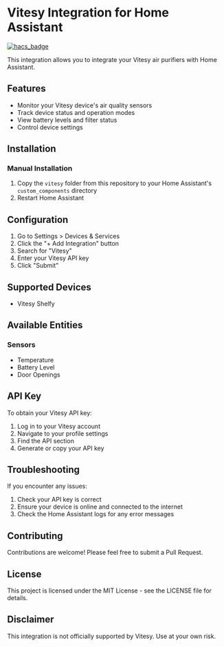 # Vitesy Integration for Home Assistant

[![hacs_badge](https://img.shields.io/badge/HACS-Custom-orange.svg)](https://github.com/custom-components/hacs)

This integration allows you to integrate your Vitesy air purifiers with Home Assistant.

## Features

- Monitor your Vitesy device's air quality sensors
- Track device status and operation modes
- View battery levels and filter status
- Control device settings

## Installation

### Manual Installation

1. Copy the `vitesy` folder from this repository to your Home Assistant's `custom_components` directory
2. Restart Home Assistant

## Configuration

1. Go to Settings > Devices & Services
2. Click the "+ Add Integration" button
3. Search for "Vitesy"
4. Enter your Vitesy API key
5. Click "Submit"

## Supported Devices

- Vitesy Shelfy

## Available Entities

### Sensors
- Temperature
- Battery Level
- Door Openings

## API Key

To obtain your Vitesy API key:
1. Log in to your Vitesy account
2. Navigate to your profile settings
3. Find the API section
4. Generate or copy your API key

## Troubleshooting

If you encounter any issues:
1. Check your API key is correct
2. Ensure your device is online and connected to the internet
3. Check the Home Assistant logs for any error messages

## Contributing

Contributions are welcome! Please feel free to submit a Pull Request.

## License

This project is licensed under the MIT License - see the LICENSE file for details.

## Disclaimer

This integration is not officially supported by Vitesy. Use at your own risk. 
